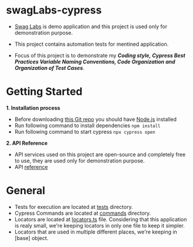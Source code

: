 # swagLabs-cypress

- [Swag Labs](http://teststore.automationtesting.co.uk/) is demo application and this project is used only for demonstration purpose.
- This project contains automation tests for mentined application.

- Focus of this project is to demonstrate my **_Coding style, Cypress Best Practices Variable Naming Conventions, Code Organization and Organization of Test Cases_**.

# Getting Started

**1. Installation process**

- Before downloading [this Git repo](https://github.com/MareDz/swagLabs-cypress.git) you should have [Node.js](https://nodejs.org/en/download) installed
- Run following command to install dependencies `npm install`
- Run following command to start cypress `npx cypress open`

**2. API Reference**

- API services used on this project are open-source and completely free to use, they are used only for demonstration purpose.
- API [reference](https://randomuser.me/)

# General

- Tests for execution are located at [tests]([https://github.com/MareDz/mystore-pw-ts/tree/main/tests](https://github.com/MareDz/swagLabs-cypress/tree/main/cypress/tests)) directory.
- Cypress Commands are located at [commands](https://github.com/MareDz/swagLabs-cypress/tree/main/cypress/support/commands) directory.
- Locators are located at [locators.ts](https://github.com/MareDz/swagLabs-cypress/blob/main/cypress/support/locators.ts) file. Considering that this application is realy small, we're keeping locators in only one file to keep it simpler.
- Locators that are used in multiple different places, we're keeping in [base] object.
